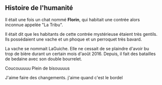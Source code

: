 ## Histoire de l'humanité

Il était une fois un chat nommé **Florin**, qui habitait une contrée alors inconnue appelée "La Tribu".

Il était dit que les habitants de cette contrée mystérieuse étaient très gentils. Ils possédaient une vache et un phoque et un perroquet très bavard.

La vache se nommait LaGuiche. Elle ne cessait de se plaindre d'avoir bu trop de bière durant un certain mois d'août 2016. Depuis, il fait des batailles de bedaine avec son double bourrelet.

Coucouuuuu Plein de bisouuuus

J'aime faire des changements. j'aime quand c'est le bordel
